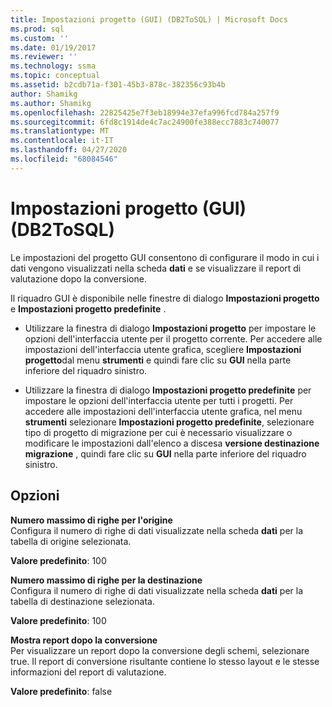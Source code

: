 ```yaml
---
title: Impostazioni progetto (GUI) (DB2ToSQL) | Microsoft Docs
ms.prod: sql
ms.custom: ''
ms.date: 01/19/2017
ms.reviewer: ''
ms.technology: ssma
ms.topic: conceptual
ms.assetid: b2cdb71a-f301-45b3-878c-382356c93b4b
author: Shamikg
ms.author: Shamikg
ms.openlocfilehash: 22825425e7f3eb18994e37efa996fcd784a257f9
ms.sourcegitcommit: 6fd8c1914de4c7ac24900fe388ecc7883c740077
ms.translationtype: MT
ms.contentlocale: it-IT
ms.lasthandoff: 04/27/2020
ms.locfileid: "68084546"
---
```

# <a name="project-settings-gui-db2tosql"></a>Impostazioni progetto (GUI) (DB2ToSQL)
Le impostazioni del progetto GUI consentono di configurare il modo in cui i dati vengono visualizzati nella scheda **dati** e se visualizzare il report di valutazione dopo la conversione.  
  
Il riquadro GUI è disponibile nelle finestre di dialogo **Impostazioni progetto** e **Impostazioni progetto predefinite** .  
  
-   Utilizzare la finestra di dialogo **Impostazioni progetto** per impostare le opzioni dell'interfaccia utente per il progetto corrente. Per accedere alle impostazioni dell'interfaccia utente grafica, scegliere **Impostazioni progetto**dal menu **strumenti** e quindi fare clic su **GUI** nella parte inferiore del riquadro sinistro.  
  
-   Utilizzare la finestra di dialogo **Impostazioni progetto predefinite** per impostare le opzioni dell'interfaccia utente per tutti i progetti. Per accedere alle impostazioni dell'interfaccia utente grafica, nel menu **strumenti** selezionare **Impostazioni progetto predefinite**, selezionare tipo di progetto di migrazione per cui è necessario visualizzare o modificare le impostazioni dall'elenco a discesa **versione destinazione migrazione** , quindi fare clic su **GUI** nella parte inferiore del riquadro sinistro.  
  
## <a name="options"></a>Opzioni  
**Numero massimo di righe per l'origine**  
Configura il numero di righe di dati visualizzate nella scheda **dati** per la tabella di origine selezionata.  
  
**Valore predefinito**: 100  
  
**Numero massimo di righe per la destinazione**  
Configura il numero di righe di dati visualizzate nella scheda **dati** per la tabella di destinazione selezionata.  
  
**Valore predefinito**: 100  
  
**Mostra report dopo la conversione**  
Per visualizzare un report dopo la conversione degli schemi, selezionare true. Il report di conversione risultante contiene lo stesso layout e le stesse informazioni del report di valutazione.  
  
**Valore predefinito**: false  
  
